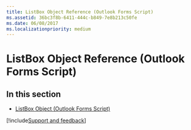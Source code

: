 ```yaml
---
title: ListBox Object Reference (Outlook Forms Script)
ms.assetid: 36bc3f8b-6411-444c-b849-7e8b213c50fe
ms.date: 06/08/2017
ms.localizationpriority: medium
---
```



# ListBox Object Reference (Outlook Forms Script)

## In this section


- [ListBox Object (Outlook Forms Script)](Outlook.listbox.md)
    


[!include[Support and feedback](~/includes/feedback-boilerplate.md)]